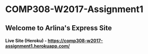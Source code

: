 # COMP308-W2017-Assignment1

## Welcome to Arlina's Express Site

#### Live Site (Heroku) - https://comp308-w2017-assignment1.herokuapp.com/


